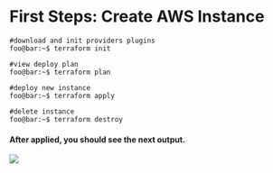 # First Steps: Create AWS Instance 

```console
#download and init providers plugins
foo@bar:~$ terraform init

#view deploy plan
foo@bar:~$ terraform plan

#deploy new instance
foo@bar:~$ terraform apply

#delete instance
foo@bar:~$ terraform destroy
``` 

#### After applied, you should see the next output.

<image src="https://github.com/lpcalisi/cloudsec-workshop-iac/edit/master/terraform/1_create_instance_basic/images/applied.png">
